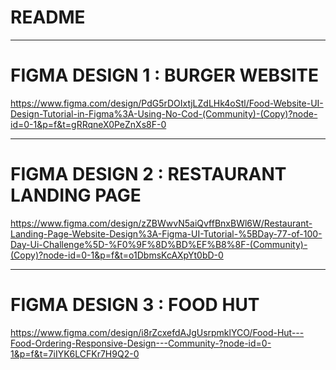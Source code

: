 # README


------------------------------------

# FIGMA DESIGN 1 : BURGER WEBSITE 
https://www.figma.com/design/PdG5rDOIxtjLZdLHk4oStl/Food-Website-UI-Design-Tutorial-in-Figma%3A-Using-No-Cod-(Community)-(Copy)?node-id=0-1&p=f&t=gRRqneX0PeZnXs8F-0

------------------------------------

# FIGMA DESIGN 2 : RESTAURANT LANDING PAGE 
https://www.figma.com/design/zZBWwvN5aiQvffBnxBWl6W/Restaurant-Landing-Page-Website-Design%3A-Figma-UI-Tutorial-%5BDay-77-of-100-Day-Ui-Challenge%5D-%F0%9F%8D%BD%EF%B8%8F-(Community)-(Copy)?node-id=0-1&p=f&t=o1DbmsKcAXpYt0bD-0

------------------------------------

# FIGMA DESIGN 3 : FOOD HUT
https://www.figma.com/design/i8rZcxefdAJgUsrpmklYCO/Food-Hut---Food-Ordering-Responsive-Design---Community-?node-id=0-1&p=f&t=7iIYK6LCFKr7H9Q2-0
